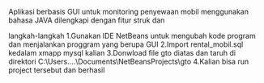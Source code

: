 Aplikasi berbasis GUI untuk monitoring penyewaan mobil menggunakan bahasa JAVA dilengkapi dengan fitur struk dan
 
langkah-langkah
1.Gunakan IDE NetBeans untuk mengubah kode program dan menjalankan proggram yang berupa GUI
2.Import rental_mobil.sql kedalam xmapp mysql kalian
3.Donwload file gto diatas dan taruh di direktori  C:\Users\....\Documents\NetBeansProjects\gto
4.Kalian bisa run project tersebut dan berhasil
